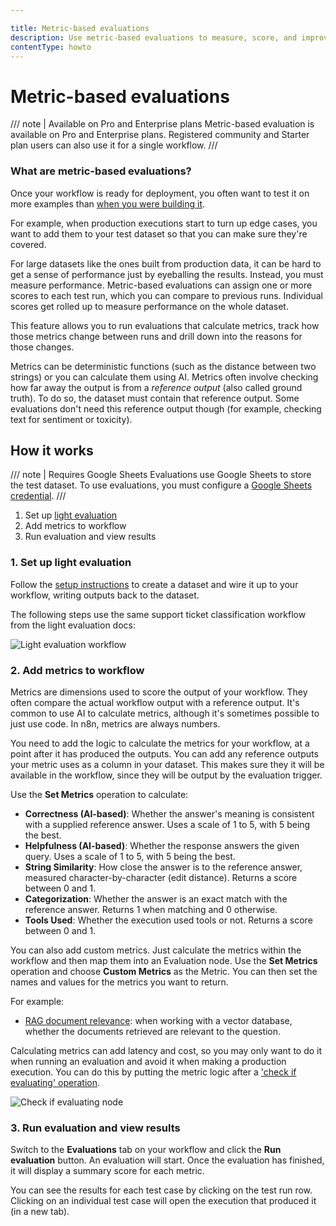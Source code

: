 ```yaml
---

title: Metric-based evaluations
description: Use metric-based evaluations to measure, score, and improve production AI-based workflow performance over time.
contentType: howto
---
```


# Metric-based evaluations
<!-- vale from-microsoft.HeadingPunctuation = NO -->

/// note | Available on Pro and Enterprise plans
Metric-based evaluation is available on Pro and Enterprise plans. Registered community and Starter plan users can also use it for a single workflow.
///

### What are metric-based evaluations?

Once your workflow is ready for deployment, you often want to test it on more examples than [when you were building it](/advanced-ai/evaluations/light-evaluations.md).

For example, when production executions start to turn up edge cases, you want to add them to your test dataset so that you can make sure they're covered.

For large datasets like the ones built from production data, it can be hard to get a sense of performance just by eyeballing the results. Instead, you must measure performance. Metric-based evaluations can assign one or more scores to each test run, which you can compare to previous runs. Individual scores get rolled up to measure performance on the whole dataset. 

This feature allows you to run evaluations that calculate metrics, track how those metrics change between runs and drill down into the reasons for those changes.

Metrics can be deterministic functions (such as the distance between two strings) or you can calculate them using AI. Metrics often involve checking how far away the output is from a *reference output* (also called ground truth). To do so, the dataset must contain that reference output. Some evaluations don't need this reference output though (for example, checking text for sentiment or toxicity).

## How it works

/// note | Requires Google Sheets
Evaluations use Google Sheets to store the test dataset. To use evaluations, you must configure a [Google Sheets credential](/integrations/builtin/credentials/google/index.md).
///

1. Set up [light evaluation](/advanced-ai/evaluations/light-evaluations.md)
2. Add metrics to workflow
3. Run evaluation and view results

### 1. Set up light evaluation

Follow the [setup instructions](/advanced-ai/evaluations/light-evaluations.md) to create a dataset and wire it up to your workflow, writing outputs back to the dataset.

The following steps use the same support ticket classification workflow from the light evaluation docs:

![Light evaluation workflow](/_images/advanced-ai/evaluations/light-evaluation-workflow.png)

### 2. Add metrics to workflow

Metrics are dimensions used to score the output of your workflow. They often compare the actual workflow output with a reference output. It's common to use AI to calculate metrics, although it's sometimes possible to just use code. In n8n, metrics are always numbers.

You need to add the logic to calculate the metrics for your workflow, at a point after it has produced the outputs. You can add any reference outputs your metric uses as a column in your dataset. This makes sure they it will be available in the workflow, since they will be output by the evaluation trigger.

Use the **Set Metrics** operation to calculate:

* **Correctness (AI-based)**: Whether the answer's meaning is consistent with a supplied reference answer. Uses a scale of 1 to 5, with 5 being the best.
* **Helpfulness (AI-based)**: Whether the response answers the given query. Uses a scale of 1 to 5, with 5 being the best.
* **String Similarity**: How close the answer is to the reference answer, measured character-by-character (edit distance). Returns a score between 0 and 1.
* **Categorization**: Whether the answer is an exact match with the reference answer. Returns 1 when matching and 0 otherwise.
* **Tools Used**: Whether the execution used tools or not. Returns a score between 0 and 1.

You can also add custom metrics. Just calculate the metrics within the workflow and then map them into an Evaluation node. Use the **Set Metrics** operation and choose **Custom Metrics** as the Metric. You can then set the names and values for the metrics you want to return.

For example:

* [RAG document relevance](https://n8n.io/workflows/4273): when working with a vector database, whether the documents retrieved are relevant to the question.

Calculating metrics can add latency and cost, so you may only want to do it when running an evaluation and avoid it when making a production execution. You can do this by putting the metric logic after a ['check if evaluating' operation](/integrations/builtin/core-nodes/n8n-nodes-base.evaluation.md#check-if-evaluating).

![Check if evaluating node](/_images/advanced-ai/evaluations/check-if-evaluating.png)

### 3. Run evaluation and view results

Switch to the **Evaluations** tab on your workflow and click the **Run evaluation** button. An evaluation will start. Once the evaluation has finished, it will display a summary score for each metric.

You can see the results for each test case by clicking on the test run row. Clicking on an individual test case will open the execution that produced it (in a new tab).
